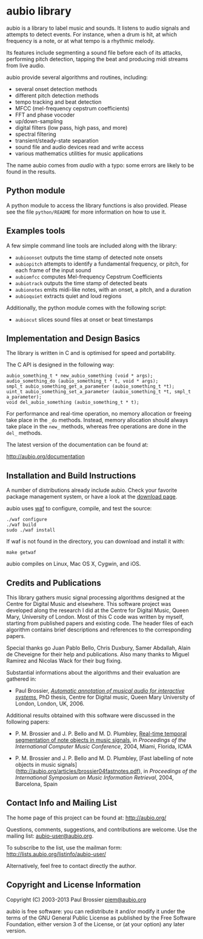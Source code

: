 aubio library
=============

aubio is a library to label music and sounds. It listens to audio signals and
attempts to detect events. For instance, when a drum is hit, at which frequency
is a note, or at what tempo is a rhythmic melody.

Its features include segmenting a sound file before each of its attacks,
performing pitch detection, tapping the beat and producing midi streams from
live audio.

aubio provide several algorithms and routines, including:

  - several onset detection methods
  - different pitch detection methods
  - tempo tracking and beat detection
  - MFCC (mel-frequency cepstrum coefficients)
  - FFT and phase vocoder
  - up/down-sampling
  - digital filters (low pass, high pass, and more)
  - spectral filtering
  - transient/steady-state separation
  - sound file and audio devices read and write access
  - various mathematics utilities for music applications

The name aubio comes from _audio_ with a typo: some errors are likely to be
found in the results.

Python module
-------------

A python module to access the library functions is also provided. Please see
the file `python/README` for more information on how to use it.

Examples tools
--------------

A few simple command line tools are included along with the library:

 - `aubioonset` outputs the time stamp of detected note onsets
 - `aubiopitch` attempts to identify a fundamental frequency, or pitch, for
   each frame of the input sound
 - `aubiomfcc` computes Mel-frequency Cepstrum Coefficients
 - `aubiotrack` outputs the time stamp of detected beats
 - `aubionotes` emits midi-like notes, with an onset, a pitch, and a duration
 - `aubioquiet` extracts quiet and loud regions

Additionally, the python module comes with the following script:

 - `aubiocut` slices sound files at onset or beat timestamps

Implementation and Design Basics
--------------------------------

The library is written in C and is optimised for speed and portability.

The C API is designed in the following way:

    aubio_something_t * new_aubio_something (void * args);
    audio_something_do (aubio_something_t * t, void * args);
    smpl_t aubio_something_get_a_parameter (aubio_something_t *t);
    uint_t aubio_something_set_a_parameter (aubio_something_t *t, smpl_t a_parameter);
    void del_aubio_something (aubio_something_t * t);

For performance and real-time operation, no memory allocation or freeing take
place in the `_do` methods. Instead, memory allocation should always take place
in the `new_` methods, whereas free operations are done in the `del_` methods.

The latest version of the documentation can be found at:

  http://aubio.org/documentation

Installation and Build Instructions
-----------------------------------

A number of distributions already include aubio. Check your favorite package
management system, or have a look at the [download
page](http://aubio.org/download).

aubio uses [waf](https://waf.io/) to configure, compile, and test the source:

    ./waf configure
    ./waf build
    sudo ./waf install

If waf is not found in the directory, you can download and install it with:

    make getwaf

aubio compiles on Linux, Mac OS X, Cygwin, and iOS.

Credits and Publications
------------------------

This library gathers music signal processing algorithms designed at the Centre
for Digital Music and elsewhere. This software project was developed along the
research I did at the Centre for Digital Music, Queen Mary, University of
London. Most of this C code was written by myself, starting from published
papers and existing code. The header files of each algorithm contains brief
descriptions and references to the corresponding papers.

Special thanks go Juan Pablo Bello, Chris Duxbury, Samer Abdallah, Alain de
Cheveigne for their help and publications. Also many thanks to Miguel Ramirez
and Nicolas Wack for their bug fixing.

Substantial informations about the algorithms and their evaluation are gathered
in:

  - Paul Brossier, _[Automatic annotation of musical audio for interactive
    systems](http://aubio.org/phd)_, PhD thesis, Centre for Digital music,
Queen Mary University of London, London, UK, 2006.

Additional results obtained with this software were discussed in the following
papers:

  - P. M. Brossier and J. P. Bello and M. D. Plumbley, [Real-time temporal
    segmentation of note objects in music signals](http://aubio.org/articles/brossier04fastnotes.pdf),
in _Proceedings of the International Computer Music Conference_, 2004, Miami,
Florida, ICMA

  -  P. M. Brossier and J. P. Bello and M. D. Plumbley, [Fast labelling of note
     objects in music signals] (http://aubio.org/articles/brossier04fastnotes.pdf),
in _Proceedings of the International Symposium on Music Information Retrieval_,
2004, Barcelona, Spain


Contact Info and Mailing List
-----------------------------

The home page of this project can be found at: http://aubio.org/

Questions, comments, suggestions, and contributions are welcome. Use the
mailing list: <aubio-user@aubio.org>.

To subscribe to the list, use the mailman form:
http://lists.aubio.org/listinfo/aubio-user/

Alternatively, feel free to contact directly the author.


Copyright and License Information
---------------------------------

Copyright (C) 2003-2013 Paul Brossier <piem@aubio.org>

aubio is free software: you can redistribute it and/or modify it under the
terms of the GNU General Public License as published by the Free Software
Foundation, either version 3 of the License, or (at your option) any later
version.
